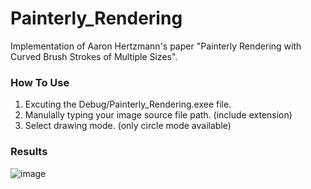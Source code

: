 # Painterly_Rendering
Implementation of Aaron Hertzmann's paper "Painterly Rendering with Curved Brush Strokes of Multiple Sizes".

### How To Use
1. Excuting the Debug/Painterly_Rendering.exee file.
2. Manulally typing your image source file path. (include extension)
3. Select drawing mode. (only circle mode available)

### Results
![image](https://user-images.githubusercontent.com/23163982/72676382-0d5e8f00-3ad4-11ea-8d8d-03490e27fee3.png)
